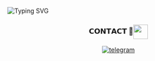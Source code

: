 ![Typing SVG](https://readme-typing-svg.herokuapp.com/?lines=👋𝖧𝗂+𝖨'𝖠𝖬+𝖬𝖺𝗀𝗇𝗎𝗌-𝖳𝖦!;)
</p>
<h3 align="center">𝗖𝗢𝗡𝗧𝗔𝗖𝗧 👑<img align="center" src="https://github.com/Anaghvm12-TG/blob/main/assets/Handshake.gif" height="33px" /></h3>
<p align="center">
<a href="https://t.me/MagnusTG"><img alt="telegram" src="https://img.shields.io/badge/Magnus-TG-2CA5E0?style=for-the-badge&logo=telegram&logoColor=black"/></a>
